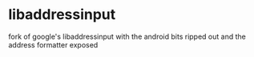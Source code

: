 libaddressinput
===============

fork of google's libaddressinput with the android bits ripped out and the address formatter exposed
